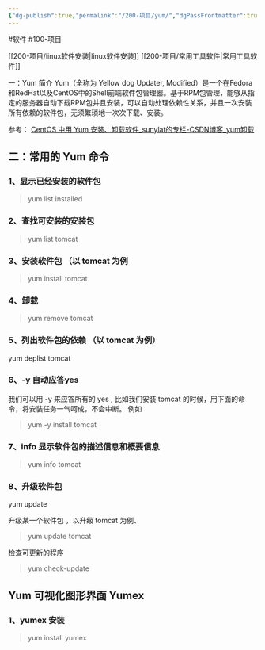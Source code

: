 ```yaml
---
{"dg-publish":true,"permalink":"/200-项目/yum/","dgPassFrontmatter":true,"noteIcon":"","created":"","updated":""}
---
```


#软件
#100-项目 

[[200-项目/linux软件安装\|linux软件安装]] [[200-项目/常用工具软件\|常用工具软件]]

一：Yum 简介
Yum（全称为 Yellow dog Updater, Modified）是一个在Fedora和RedHat以及CentOS中的Shell前端软件包管理器。基于RPM包管理，能够从指定的服务器自动下载RPM包并且安装，可以自动处理依赖性关系，并且一次安装所有依赖的软件包，无须繁琐地一次次下载、安装。


参考：
[CentOS 中用 Yum 安装、卸载软件_sunylat的专栏-CSDN博客_yum卸载](https://blog.csdn.net/sunylat/article/details/81869513)


## 二：常用的 Yum 命令

### 1、显示已经安装的软件包
>yum list installed

### 2、查找可安装的安装包
>yum list tomcat

### 3、安装软件包 （以 tomcat 为例
>yum install tomcat

### 4、卸载
>yum remove tomcat

### 5、列出软件包的依赖 （以 tomcat 为例）
yum deplist tomcat

### 6、-y 自动应答yes

我们可以用 -y 来应答所有的 yes , 比如我们安装 tomcat 的时候，用下面的命令，将安装任务一气呵成，不会中断。
例如
>yum -y install tomcat


### 7、info 显示软件包的描述信息和概要信息

>yum info tomcat

### 8、升级软件包

yum update

升级某一个软件包 ，以升级 tomcat 为例、
>yum update tomcat

检查可更新的程序
>yum check-update

 ## Yum 可视化图形界面 Yumex
 
### 1、yumex 安装
>yum install yumex